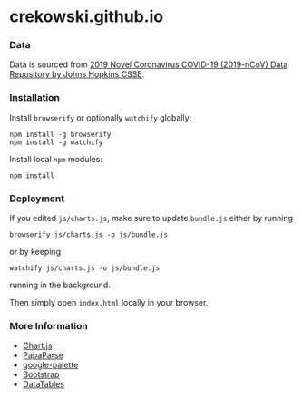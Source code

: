 # crekowski.github.io

### Data
Data is sourced from [2019 Novel Coronavirus COVID-19 (2019-nCoV) Data Repository by Johns Hopkins CSSE](https://github.com/CSSEGISandData/COVID-19).

### Installation
Install `browserify` or optionally `watchify` globally:
```shell script
npm install -g browserify
npm install -g watchify
```

Install local `npm` modules:
```shell script
npm install
```


### Deployment
If you edited `js/charts.js`, make sure to update `bundle.js` either by running
```shell script
browserify js/charts.js -o js/bundle.js
```
or by keeping
```shell script
watchify js/charts.js -o js/bundle.js
```
running in the background.

Then simply open `index.html` locally in your browser.


### More Information
- [Chart.js](https://www.chartjs.org/)
- [PapaParse](https://www.papaparse.com/)
- [google-palette](https://github.com/google/palette.js/tree/master)
- [Bootstrap](https://getbootstrap.com/)
- [DataTables](https://datatables.net/)
